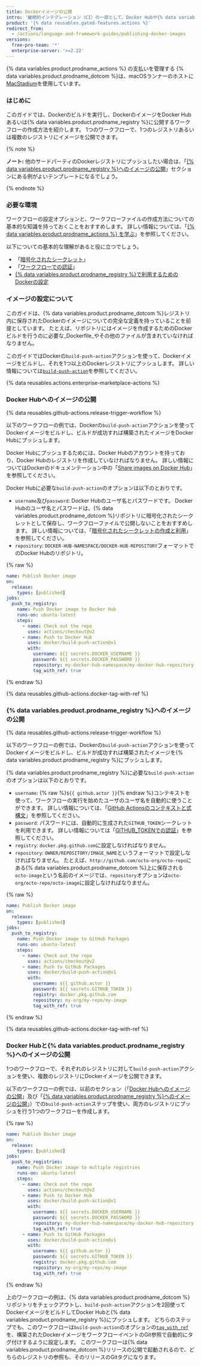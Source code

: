```yaml
---
title: Dockerイメージの公開
intro: '継続的インテグレーション（CI）の一部として、Docker Hubや{% data variables.product.prodname_registry %}といったレジストリに対しDockerイメージを公開できます。'
product: '{% data reusables.gated-features.actions %}'
redirect_from:
  - /actions/language-and-framework-guides/publishing-docker-images
versions:
  free-pro-team: '*'
  enterprise-server: '>=2.22'
---
```


{% data variables.product.prodname_actions %} の支払いを管理する
{% data variables.product.prodname_dotcom %}は、macOSランナーのホストに[MacStadium](https://www.macstadium.com/)を使用しています。

### はじめに

このガイドでは、Dockerのビルドを実行し、DockerのイメージをDocker Hubあるいは{% data variables.product.prodname_registry %}に公開するワークフローの作成方法を紹介します。 1つのワークフローで、1つのレジストリあるいは複数のレジストリにイメージを公開できます。

{% note %}

**ノート:** 他のサードパーティのDockerレジストリにプッシュしたい場合は、「[{% data variables.product.prodname_registry %}へのイメージの公開](#publishing-images-to-github-packages)」セクションにある例がよいテンプレートになるでしょう。

{% endnote %}

### 必要な環境

ワークフローの設定オプションと、ワークフローファイルの作成方法についての基本的な知識を持っておくことをおすすめします。 詳しい情報については、「[{% data variables.product.prodname_actions %} を学ぶ](/actions/learn-github-actions)」を参照してください。

以下についての基本的な理解があると役に立つでしょう。

- 「[暗号化されたシークレット](/actions/reference/encrypted-secrets)」
- 「[ワークフローでの認証](/actions/reference/authentication-in-a-workflow)」
- [{% data variables.product.prodname_registry %}で利用するためのDockerの設定](/packages/using-github-packages-with-your-projects-ecosystem/configuring-docker-for-use-with-github-packages)

### イメージの設定について

このガイドは、{% data variables.product.prodname_dotcom %}レジストリ内に保存されたDockerのイメージについての完全な定義を持っていることを前提としています。 たとえば、リポジトリにはイメージを作成するためのDockerビルドを行うのに必要な_Dockerfile_やその他のファイルが含まれていなければなりません。

このガイドではDockerの`build-push-action`アクションを使って、Dockerイメージをビルドし、それを1つ以上のDockerレジストリにプッシュします。 詳しい情報については[`build-push-action`](https://github.com/marketplace/actions/build-and-push-docker-images)を参照してください。

{% data reusables.actions.enterprise-marketplace-actions %}

### Docker Hubへのイメージの公開

{% data reusables.github-actions.release-trigger-workflow %}

以下のワークフローの例では、Dockerの`build-push-action`アクションを使ってDockerイメージをビルドし、ビルドが成功すれば構築されたイメージをDocker Hubにプッシュします。

Docker Hubにプッシュするためには、Docker Hubのアカウントを持っており、Docker Hubのレジストリを作成していなければなりません。 詳しい情報についてはDockerのドキュメンテーション中の「[Share images on Docker Hub](https://docs.docker.com/get-started/part3/)」を参照してください。

Docker Hubに必要な`build-push-action`のオプションは以下のとおりです。

* `username`及び`password`: Docker Hubのユーザ名とパスワードです。 Docker Hubのユーザ名とパスワードは、{% data variables.product.prodname_dotcom %}リポジトリに暗号化されたシークレットとして保存し、ワークフローファイルで公開しないことをおすすめします。 詳しい情報については、「[暗号化されたシークレットの作成と利用](/actions/automating-your-workflow-with-github-actions/creating-and-using-encrypted-secrets)」を参照してください。
* `repository`: `DOCKER-HUB-NAMESPACE/DOCKER-HUB-REPOSITORY`フォーマットでのDocker Hubのリポジトリ。

{% raw %}
```yaml
name: Publish Docker image
on:
  release:
    types: [published]
jobs:
  push_to_registry:
    name: Push Docker image to Docker Hub
    runs-on: ubuntu-latest
    steps:
      - name: Check out the repo
        uses: actions/checkout@v2
      - name: Push to Docker Hub
        uses: docker/build-push-action@v1
        with:
          username: ${{ secrets.DOCKER_USERNAME }}
          password: ${{ secrets.DOCKER_PASSWORD }}
          repository: my-docker-hub-namespace/my-docker-hub-repository
          tag_with_ref: true
```
{% endraw %}

{% data reusables.github-actions.docker-tag-with-ref %}

### {% data variables.product.prodname_registry %}へのイメージの公開

{% data reusables.github-actions.release-trigger-workflow %}

以下のワークフローの例では、Dockerの`build-push-action`アクションを使ってDockerイメージをビルドし、ビルドが成功すれば構築されたイメージを{% data variables.product.prodname_registry %}にプッシュします。

{% data variables.product.prodname_registry %}に必要な`build-push-action`のオプションは以下のとおりです。

* `username`: {% raw %}`${{ github.actor }}`{% endraw %}コンテキストを使って、ワークフローの実行を始めたユーザのユーザ名を自動的に使うことができます。 詳しい情報については、「[GitHub Actionsのコンテキストと式構文](/actions/reference/context-and-expression-syntax-for-github-actions#github-context)」を参照してください。
* `password`: パスワードには、自動的に生成された`GITHUB_TOKEN`シークレットを利用できます。 詳しい情報については「[GITHUB_TOKENでの認証](/actions/automating-your-workflow-with-github-actions/authenticating-with-the-github_token)」を参照してください。
* `registry`: `docker.pkg.github.com`に設定しなければなりません。
* `repository`: `OWNER/REPOSITORY/IMAGE_NAME`というフォーマットで設定しなければなりません。 たとえば、`http://github.com/octo-org/octo-repo`にある{% data variables.product.prodname_dotcom %}上に保存される`octo-image`という名前のイメージでは、`repository`オプションは`octo-org/octo-repo/octo-image`に設定しなければなりません。

{% raw %}
```yaml
name: Publish Docker image
on:
  release:
    types: [published]
jobs:
  push_to_registry:
    name: Push Docker image to GitHub Packages
    runs-on: ubuntu-latest
    steps:
      - name: Check out the repo
        uses: actions/checkout@v2
      - name: Push to GitHub Packages
        uses: docker/build-push-action@v1
        with:
          username: ${{ github.actor }}
          password: ${{ secrets.GITHUB_TOKEN }}
          registry: docker.pkg.github.com
          repository: my-org/my-repo/my-image
          tag_with_ref: true

```
{% endraw %}

{% data reusables.github-actions.docker-tag-with-ref %}

### Docker Hubと{% data variables.product.prodname_registry %}へのイメージの公開

1つのワークフローで、それぞれのレジストリに対して`build-push-action`アクションを使い、複数のレジストリにDockerイメージを公開できます。

以下のワークフローの例では、以前のセクション（「[Docker Hubへのイメージの公開](#publishing-images-to-docker-hub)」及び「[{% data variables.product.prodname_registry %}へのイメージの公開](#publishing-images-to-github-packages)」）での`build-push-action`ステップを使い、両方のレジストリにプッシュを行う1つのワークフローを作成します。

{% raw %}
```yaml
name: Publish Docker image
on:
  release:
    types: [published]
jobs:
  push_to_registries:
    name: Push Docker image to multiple registries
    runs-on: ubuntu-latest
    steps:
      - name: Check out the repo
        uses: actions/checkout@v2
      - name: Push to Docker Hub
        uses: docker/build-push-action@v1
        with:
          username: ${{ secrets.DOCKER_USERNAME }}
          password: ${{ secrets.DOCKER_PASSWORD }}
          repository: my-docker-hub-namespace/my-docker-hub-repository
          tag_with_ref: true
      - name: Push to GitHub Packages
        uses: docker/build-push-action@v1
        with:
          username: ${{ github.actor }}
          password: ${{ secrets.GITHUB_TOKEN }}
          registry: docker.pkg.github.com
          repository: my-org/my-repo/my-image
          tag_with_ref: true
```
{% endraw %}

上のワークフローの例は、{% data variables.product.prodname_dotcom %}リポジトリをチェックアウトし、`build-push-action`アクションを2回使ってDockerイメージをビルドしてDocker Hubと{% data variables.product.prodname_registry %}にプッシュします。 どちらのステップでも、このワークフローは`build-push-action`のオプションの[`tag_with_ref`](https://github.com/marketplace/actions/build-and-push-docker-images#tag_with_ref)を、構築されたDockerイメージをワークフローイベントのGit参照で自動的にタグ付けするように設定します。 このワークフローは{% data variables.product.prodname_dotcom %}リリースの公開で起動されるので、どちらのレジストリの参照も、そのリリースのGitタグになります。
